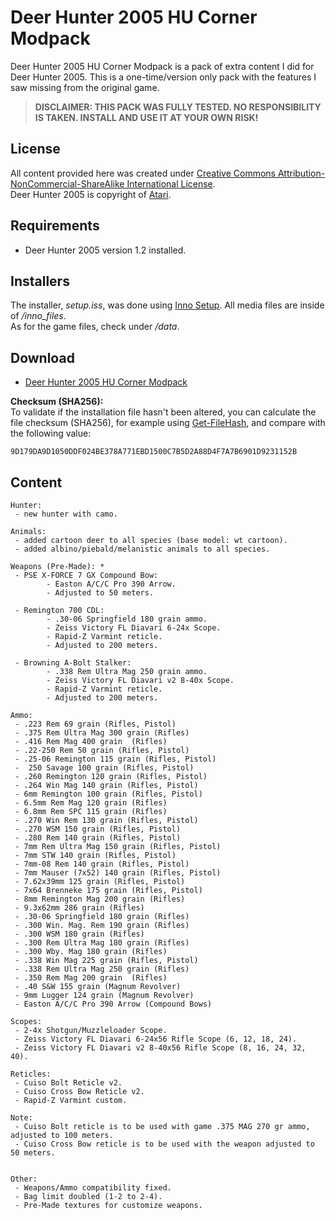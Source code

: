 # Deer Hunter 2005 HU Corner Modpack

Deer Hunter 2005 HU Corner Modpack is a pack of extra content I did for Deer Hunter 2005. This is a one-time/version only pack with the features I saw missing from the original game.

> **DISCLAIMER:
THIS PACK WAS FULLY TESTED. NO RESPONSIBILITY IS TAKEN. INSTALL AND USE IT AT YOUR OWN RISK!**

## License
All content provided here was created under [Creative Commons Attribution-NonCommercial-ShareAlike International License](http://creativecommons.org/licenses/by-nc-sa/4.0/).  
Deer Hunter 2005 is copyright of [Atari](https://www.atari.com).

## Requirements
  - Deer Hunter 2005 version 1.2 installed.  

## Installers
The installer, *setup.iss*, was done using [Inno Setup](https://jrsoftware.org/isinfo.php). All media files are inside of */inno_files*.  
As for the game files, check under */data*.

## Download
- [Deer Hunter 2005 HU Corner Modpack](https://github.com/italou/DH2005/releases/download/v1.0/DH2005mp.exe)
    
**Checksum (SHA256):**  
To validate if the installation file hasn't been altered, you can calculate the file checksum (SHA256), for example using [Get-FileHash](https://learn.microsoft.com/en-us/powershell/module/microsoft.powershell.utility/get-filehash?view=powershell-7.3), and compare with the following value: 
```
9D179DA9D1050DDF024BE378A771EBD1500C7B5D2A88D4F7A7B6901D9231152B
```

## Content
```
Hunter:
 - new hunter with camo.

Animals:
 - added cartoon deer to all species (base model: wt cartoon).
 - added albino/piebald/melanistic animals to all species.

Weapons (Pre-Made): *
 - PSE X-FORCE 7 GX Compound Bow:
 		- Easton A/C/C Pro 390 Arrow.
 		- Adjusted to 50 meters.
 
 - Remington 700 CDL:
 		- .30-06 Springfield 180 grain ammo.
 		- Zeiss Victory FL Diavari 6-24x Scope.
 		- Rapid-Z Varmint reticle.
 		- Adjusted to 200 meters.

 - Browning A-Bolt Stalker:
 		- .338 Rem Ultra Mag 250 grain ammo.
 		- Zeiss Victory FL Diavari v2 8-40x Scope.
 		- Rapid-Z Varmint reticle.
 		- Adjusted to 200 meters.

Ammo:
 - .223 Rem 69 grain (Rifles, Pistol)
 - .375 Rem Ultra Mag 300 grain (Rifles)
 - .416 Rem Mag 400 grain  (Rifles)
 - .22-250 Rem 50 grain (Rifles, Pistol)
 - .25-06 Remington 115 grain (Rifles, Pistol)
 -  250 Savage 100 grain (Rifles, Pistol)
 - .260 Remington 120 grain (Rifles, Pistol)
 - .264 Win Mag 140 grain (Rifles, Pistol)
 - 6mm Remington 100 grain (Rifles, Pistol)
 - 6.5mm Rem Mag 120 grain (Rifles)
 - 6.8mm Rem SPC 115 grain (Rifles)
 - .270 Win Rem 130 grain (Rifles, Pistol)
 - .270 WSM 150 grain (Rifles, Pistol)
 - .280 Rem 140 grain (Rifles, Pistol)
 - 7mm Rem Ultra Mag 150 grain (Rifles, Pistol)
 - 7mm STW 140 grain (Rifles, Pistol)
 - 7mm-08 Rem 140 grain (Rifles, Pistol)
 - 7mm Mauser (7x52) 140 grain (Rifles, Pistol)
 - 7.62x39mm 125 grain (Rifles, Pistol)
 - 7x64 Brenneke 175 grain (Rifles, Pistol)
 - 8mm Remington Mag 200 grain (Rifles)
 - 9.3x62mm 286 grain (Rifles)
 - .30-06 Springfield 180 grain (Rifles)
 - .300 Win. Mag. Rem 190 grain (Rifles)
 - .300 WSM 180 grain (Rifles)
 - .300 Rem Ultra Mag 180 grain (Rifles)
 - .300 Wby. Mag 180 grain (Rifles)
 - .338 Win Mag 225 grain (Rifles, Pistol)
 - .338 Rem Ultra Mag 250 grain (Rifles)
 - .350 Rem Mag 200 grain  (Rifles)
 - .40 S&W 155 grain (Magnum Revolver)
 - 9mm Lugger 124 grain (Magnum Revolver)
 - Easton A/C/C Pro 390 Arrow (Compound Bows)

Scopes:
 - 2-4x Shotgun/Muzzleloader Scope.
 - Zeiss Victory FL Diavari 6-24x56 Rifle Scope (6, 12, 18, 24).
 - Zeiss Victory FL Diavari v2 8-40x56 Rifle Scope (8, 16, 24, 32, 40).

Reticles:
 - Cuiso Bolt Reticle v2.
 - Cuiso Cross Bow Reticle v2.
 - Rapid-Z Varmint custom.
 
Note:
 - Cuiso Bolt reticle is to be used with game .375 MAG 270 gr ammo, adjusted to 100 meters.
 - Cuiso Cross Bow reticle is to be used with the weapon adjusted to 50 meters.


Other:
 - Weapons/Ammo compatibility fixed.
 - Bag limit doubled (1-2 to 2-4).
 - Pre-Made textures for customize weapons.
```
